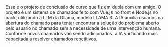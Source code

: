 Esse é o projeto de conclusão de curso que fiz em dupla com um amigo. O projeto é um sistema de chamados feito com Vue.js no front e Node.js no back, utilizando a LLM da Ollama, modelo LLAMA 3. A IA auxilia usuarios na abertura do chamado para tentar encontrar a solução do problema aberto pelo usuario no chamado sem a necessidade de uma intervenção humana. Conforme novos chamados vão sendo adicionados, a IA vai ficando mais capacitada a resolver chamados repetitivos. 
